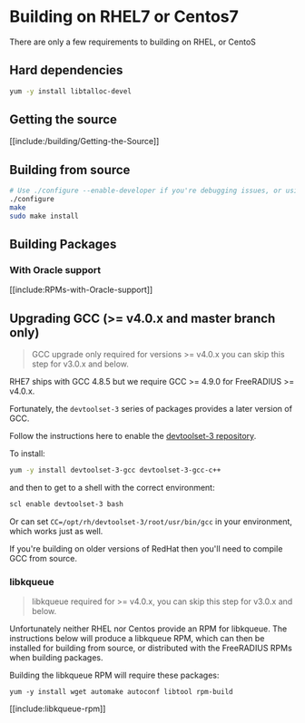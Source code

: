 # Building on RHEL7 or Centos7

There are only a few requirements to building on RHEL, or CentoS

## Hard dependencies

```bash
yum -y install libtalloc-devel
```

## Getting the source

[[include:/building/Getting-the-Source]]

## Building from source

```bash
# Use ./configure --enable-developer if you're debugging issues, or using unstable code.
./configure
make
sudo make install
```

## Building Packages

### With Oracle support

[[include:RPMs-with-Oracle-support]]

## Upgrading GCC (>= v4.0.x and master branch only)

> GCC upgrade only required for versions >= v4.0.x you can skip this step for v3.0.x and below.

RHE7 ships with GCC 4.8.5 but we require GCC >= 4.9.0 for FreeRADIUS >= v4.0.x.

Fortunately, the ``devtoolset-3`` series of packages provides a later version of GCC.

Follow the instructions here to enable the [devtoolset-3 repository](https://www.softwarecollections.org/en/scls/rhscl/devtoolset-3/).

To install:

```bash
yum -y install devtoolset-3-gcc devtoolset-3-gcc-c++
```

and then to get to a shell with the correct environment:

```bash
scl enable devtoolset-3 bash
```

Or can set ``CC=/opt/rh/devtoolset-3/root/usr/bin/gcc`` in your environment, which works just as well.

If you're building on older versions of RedHat then you'll need to compile GCC from source.


### libkqueue

> libkqueue required for >= v4.0.x, you can skip this step for v3.0.x and below.

Unfortunately neither RHEL nor Centos provide an RPM for libkqueue.  The instructions below will produce a libkqueue RPM, which can then be installed for building from source, or distributed with the FreeRADIUS RPMs when building packages.

Building the libkqueue RPM will require these packages:

````
yum -y install wget automake autoconf libtool rpm-build
````

[[include:libkqueue-rpm]]
